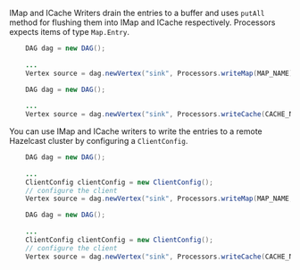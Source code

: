 IMap and ICache Writers drain the entries to a buffer 
and uses `putAll` method for flushing them into 
IMap and ICache respectively. Processors expects 
items of type `Map.Entry`.

```java
    DAG dag = new DAG();
    
    ...
    Vertex source = dag.newVertex("sink", Processors.writeMap(MAP_NAME));
```
```java
    DAG dag = new DAG();
    
    ...
    Vertex source = dag.newVertex("sink", Processors.writeCache(CACHE_NAME));
```

You can use IMap and ICache writers to write the entries
to a remote Hazelcast cluster by configuring a `ClientConfig`.

```java
    DAG dag = new DAG();
    
    ...
    ClientConfig clientConfig = new ClientConfig();
    // configure the client
    Vertex source = dag.newVertex("sink", Processors.writeMap(MAP_NAME, clientConfig));
```
```java
    DAG dag = new DAG();
    
    ...
    ClientConfig clientConfig = new ClientConfig();
    // configure the client
    Vertex source = dag.newVertex("sink", Processors.writeCache(CACHE_NAME, clientConfig));
```